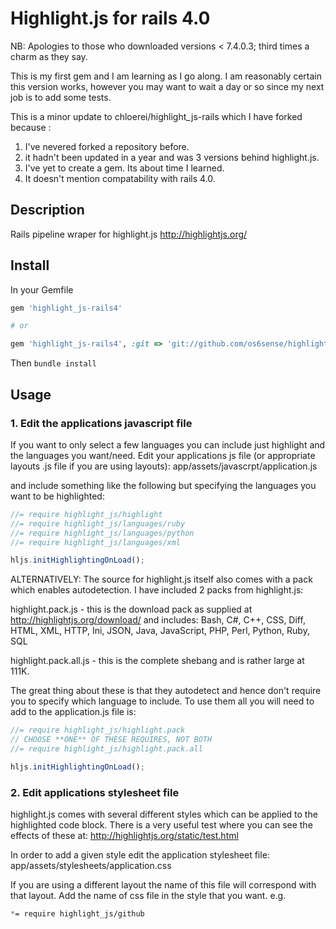# Highlight.js for rails 4.0

NB: Apologies to those who downloaded versions < 7.4.0.3; third times
a charm as they say.

This is my first gem and I am learning as I go along. I am reasonably
certain this version works, however you may want to wait a day or so
since my next job is to add some tests.

This is a minor update to chloerei/highlight_js-rails which I have
forked because :

1. I've nevered forked a repository before.
2. it hadn't been updated in a year and was 3 versions behind
highlight.js.
3. I've yet to create a gem. Its about time I learned.
4. It doesn't mention compatability with rails 4.0.

## Description

Rails pipeline wraper for highlight.js http://highlightjs.org/

## Install

In your Gemfile

```ruby
gem 'highlight_js-rails4'

# or

gem 'highlight_js-rails4', :git => 'git://github.com/os6sense/highlight_js-rails4.git'
```

Then `bundle install`

## Usage

### 1. Edit the applications javascript file
If you want to only select a few languages you can include just
highlight and the languages you want/need.  Edit your applications
js file (or appropriate layouts .js file if you are using layouts):
 app/assets/javascrpt/application.js

and include something like the following but specifying the languages
you want to be highlighted:

```javascript
//= require highlight_js/highlight
//= require highlight_js/languages/ruby
//= require highlight_js/languages/python
//= require highlight_js/languages/xml

hljs.initHighlightingOnLoad();
```

ALTERNATIVELY:
The source for highlight.js itself also comes with a pack which enables
autodetection. I have included 2 packs from highlight.js:

   highlight.pack.js - this is the download pack as supplied at http://highlightjs.org/download/ and includes: Bash, C#, C++, CSS, Diff, HTML, XML, HTTP, Ini, JSON, Java, JavaScript, PHP, Perl, Python, Ruby, SQL

  highlight.pack.all.js - this is the complete shebang and is rather large at 111K.

The great thing about these is that they autodetect and hence don't
require you to specify which language to include. To use them all you
will need to add to the application.js file is:
```javascript
//= require highlight_js/highlight.pack
// CHOOSE **ONE** OF THESE REQUIRES, NOT BOTH
//= require highlight_js/highlight.pack.all

hljs.initHighlightingOnLoad();
```
### 2. Edit applications stylesheet file
highlight.js comes with several different styles which can be applied to
the highlighted code block. There is a very useful test where you can
see the effects of these at: http://highlightjs.org/static/test.html

In order to add a given style edit the application stylesheet file:
    app/assets/stylesheets/application.css

If you are using a different layout the name of this file will
correspond with that layout.  Add the name of css file in the style that
you want. e.g.

```css
*= require highlight_js/github
```
